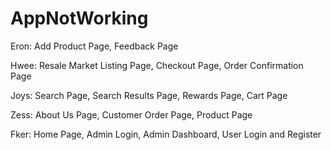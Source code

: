 # AppNotWorking

Eron: Add Product Page, Feedback Page

Hwee: Resale Market Listing Page, Checkout Page, Order Confirmation Page

Joys: Search Page, Search Results Page, Rewards Page, Cart Page

Zess: About Us Page, Customer Order Page, Product Page

Fker: Home Page, Admin Login, Admin Dashboard, User Login and Register
